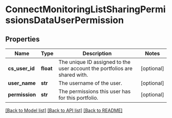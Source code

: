 # ConnectMonitoringListSharingPermissionsDataUserPermission

## Properties
Name | Type | Description | Notes
------------ | ------------- | ------------- | -------------
**cs_user_id** | **float** | The unique ID assigned to the user account the portfolios are shared with. | [optional] 
**user_name** | **str** | The username of the user. | [optional] 
**permission** | **str** | The permissions this user has for this portfolio. | [optional] 

[[Back to Model list]](../README.md#documentation-for-models) [[Back to API list]](../README.md#documentation-for-api-endpoints) [[Back to README]](../README.md)

